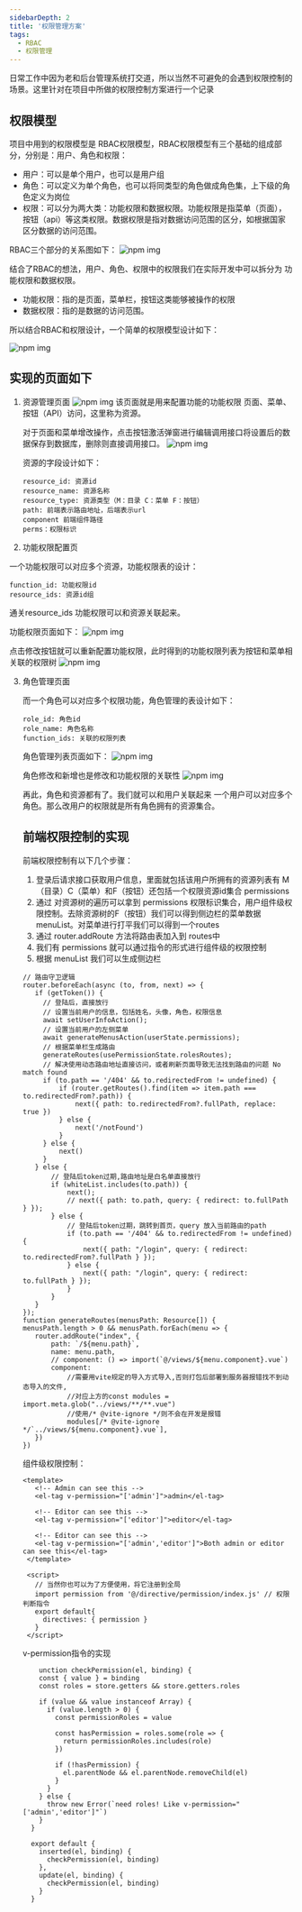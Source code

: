 ```yaml
---
sidebarDepth: 2
title: '权限管理方案'
tags: 
  - RBAC
  - 权限管理
---
```


日常工作中因为老和后台管理系统打交道，所以当然不可避免的会遇到权限控制的场景。这里针对在项目中所做的权限控制方案进行一个记录


## 权限模型
 项目中用到的权限模型是 RBAC权限模型，RBAC权限模型有三个基础的组成部分，分别是：用户、角色和权限：
 * 用户：可以是单个用户，也可以是用户组
 * 角色：可以定义为单个角色，也可以将同类型的角色做成角色集，上下级的角色定义为岗位
 * 权限：可以分为两大类：功能权限和数据权限。功能权限是指菜单（页面），按钮（api）等这类权限。数据权限是指对数据访问范围的区分，如根据国家区分数据的访问范围。

 RBAC三个部分的关系图如下：
 ![npm img](../../assets/note/permission01.jpg)

 结合了RBAC的想法，用户、角色、权限中的权限我们在实际开发中可以拆分为 功能权限和数据权限。

 * 功能权限：指的是页面，菜单栏，按钮这类能够被操作的权限
 * 数据权限：指的是数据的访问范围。

 所以结合RBAC和权限设计，一个简单的权限模型设计如下：

 ![npm img](../../assets/note/permission02.jpg)

## 实现的页面如下

1. 资源管理页面
    ![npm img](../../assets/note/perm03.jpg)
    该页面就是用来配置功能的功能权限 页面、菜单、按钮（API）访问，这里称为资源。

    对于页面和菜单增改操作，点击按钮激活弹窗进行编辑调用接口将设置后的数据保存到数据库，删除则直接调用接口。
    ![npm img](../../assets/note/perm04.jpg)

    资源的字段设计如下：
    ```
    resource_id: 资源id
    resource_name: 资源名称
    resource_type: 资源类型（M：目录 C：菜单 F：按钮）
    path: 前端表示路由地址，后端表示url
    component 前端组件路径
    perms：权限标识
    ```

2. 功能权限配置页
   
  一个功能权限可以对应多个资源，功能权限表的设计：
  ```
  function_id: 功能权限id
  resource_ids: 资源id组
  ```
  通关resource_ids 功能权限可以和资源关联起来。

  功能权限页面如下：
  ![npm img](../../assets/note/perm05.jpg)

  点击修改按钮就可以重新配置功能权限，此时得到的功能权限列表为按钮和菜单相关联的权限树
  ![npm img](../../assets/note/perm06.jpg)

3. 角色管理页面

   而一个角色可以对应多个权限功能，角色管理的表设计如下：
   ```
   role_id: 角色id
   role_name: 角色名称
   function_ids: 关联的权限列表
   ```

   角色管理列表页面如下：
   ![npm img](../../assets/note/perm07.jpg)

   角色修改和新增也是修改和功能权限的关联性
   ![npm img](../../assets/note/perm07.jpg)

   再此，角色和资源都有了。我们就可以和用户关联起来 一个用户可以对应多个角色。那么改用户的权限就是所有角色拥有的资源集合。

   ## 前端权限控制的实现

   前端权限控制有以下几个步骤：
     1. 登录后请求接口获取用户信息，里面就包括该用户所拥有的资源列表有 M（目录）C（菜单）和F（按钮）还包括一个权限资源id集合 permissions
     2. 通过 对资源树的遍历可以拿到 permissions 权限标识集合，用户组件级权限控制。去除资源树的F（按钮）我们可以得到侧边栏的菜单数据menuList。对菜单进行打平我们可以得到一个routes
     3. 通过 router.addRoute 方法将路由表加入到 routes中
     4. 我们有 permissions 就可以通过指令的形式进行组件级的权限控制
     5. 根据 menuList 我们可以生成侧边栏

     ```
     // 路由守卫逻辑
     router.beforeEach(async (to, from, next) => {
        if (getToken()) {
          // 登陆后，直接放行
          // 设置当前用户的信息，包括姓名，头像，角色，权限信息
          await setUserInfoAction();
          // 设置当前用户的左侧菜单
          await generateMenusAction(userState.permissions);
          // 根据菜单栏生成路由
          generateRoutes(usePermissionState.rolesRoutes);
          // 解决使用动态路由地址直接访问，或者刷新页面导致无法找到路由的问题 No match found
          if (to.path == '/404' && to.redirectedFrom != undefined) {
              if (router.getRoutes().find(item => item.path === to.redirectedFrom?.path)) {
                  next({ path: to.redirectedFrom?.fullPath, replace: true })
              } else {
                  next('/notFound')
              }
          } else {
              next()
          }
        } else {
            // 登陆后token过期,路由地址是白名单直接放行
            if (whiteList.includes(to.path)) {
                next();
                // next({ path: to.path, query: { redirect: to.fullPath } });
            } else {
                // 登陆后token过期，跳转到首页，query 放入当前路由的path
                if (to.path == '/404' && to.redirectedFrom != undefined) {
                    next({ path: "/login", query: { redirect: to.redirectedFrom?.fullPath } });
                } else {
                    next({ path: "/login", query: { redirect: to.fullPath } });
                }
            }
        }
    });
     function generateRoutes(menusPath: Resource[]) {
    menusPath.length > 0 && menusPath.forEach(menu => {
        router.addRoute("index", {
            path: `/${menu.path}`,
            name: menu.path,
            // component: () => import(`@/views/${menu.component}.vue`)
            component:
                //需要用vite规定的导入方式导入,否则打包后部署到服务器报错找不到动态导入的文件,
                //对应上方的const modules = import.meta.glob("../views/**/**.vue")
                //使用/* @vite-ignore */则不会在开发是报错
                modules[/* @vite-ignore */`../views/${menu.component}.vue`],
        })
    })
     ```

     组件级权限控制：
     ```
     <template>
        <!-- Admin can see this -->
        <el-tag v-permission="['admin']">admin</el-tag>

        <!-- Editor can see this -->
        <el-tag v-permission="['editor']">editor</el-tag>

        <!-- Editor can see this -->
        <el-tag v-permission="['admin','editor']">Both admin or editor can see this</el-tag>
      </template>

      <script>
        // 当然你也可以为了方便使用，将它注册到全局
        import permission from '@/directive/permission/index.js' // 权限判断指令
        export default{
          directives: { permission }
        }
      </script>
     ```

     v-permission指令的实现
     ```
         unction checkPermission(el, binding) {
         const { value } = binding
         const roles = store.getters && store.getters.roles

         if (value && value instanceof Array) {
           if (value.length > 0) {
             const permissionRoles = value

             const hasPermission = roles.some(role => {
               return permissionRoles.includes(role)
             })

             if (!hasPermission) {
               el.parentNode && el.parentNode.removeChild(el)
             }
           }
         } else {
           throw new Error(`need roles! Like v-permission="['admin','editor']"`)
         }
       }

       export default {
         inserted(el, binding) {
           checkPermission(el, binding)
         },
         update(el, binding) {
           checkPermission(el, binding)
         }
       }
     ```

   

   
   


